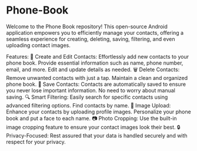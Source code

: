 # Phone-Book
Welcome to the Phone Book repository! This open-source Android application empowers you to efficiently manage your contacts, offering a seamless experience for creating, deleting, saving, filtering, and even uploading contact images.

Features:
📇 Create and Edit Contacts: Effortlessly add new contacts to your phone book. Provide essential information such as name, phone number, email, and more. Edit and update details as needed.
🗑️ Delete Contacts: Remove unwanted contacts with just a tap. Maintain a clean and organized phone book.
💾 Save Contacts: Contacts are automatically saved to ensure you never lose important information. No need to worry about manual saving.
🔍 Smart Filtering: Easily search for specific contacts using advanced filtering options. Find contacts by name.
🌄 Image Upload: Enhance your contacts by uploading profile images. Personalize your phone book and put a face to each name.
📷 Photo Cropping: Use the built-in image cropping feature to ensure your contact images look their best.
🔒 Privacy-Focused: Rest assured that your data is handled securely and with respect for your privacy.


